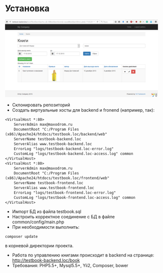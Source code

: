 Установка
=========

![](https://github.com/maxodrom/testbook/blob/master/booksapp.png)

- Склонировать репозиторий
- Создать виртуальные хосты для backend и fronend (например, так):
```
<VirtualHost *:80>
    ServerAdmin max@maxodrom.ru
    DocumentRoot "C:/Program Files (x86)/Apache24/htdocs/testbook.loc/backend/web"
    ServerName testbook-backend.loc
	ServerAlias www.testbook-backend.loc
    ErrorLog "logs/testbook-backend.loc-error.log"
    CustomLog "logs/testbook-backend.loc-access.log" common
</VirtualHost>
<VirtualHost *:80>
    ServerAdmin max@maxodrom.ru
    DocumentRoot "C:/Program Files (x86)/Apache24/htdocs/testbook.loc/frontend/web"
    ServerName testbook-frontend.loc
	ServerAlias www.testbook-frontend.loc
    ErrorLog "logs/testbook-frontend.loc-error.log"
    CustomLog "logs/testbook-frontend.loc-access.log" common
</VirtualHost>
```
- Импорт БД из файла testbook.sql
- Настроить корректное соединение с БД в файле common/config/main.php
- При необходимости выполнить: 
``` 
composer update
```
в корневой директории проекта.
- Работа по управлению книгами происходит в backend на странице: http://testbook-backend.loc/book
- Требования: PHP5.5+, Mysql5.5+, Yii2, Composer, bower